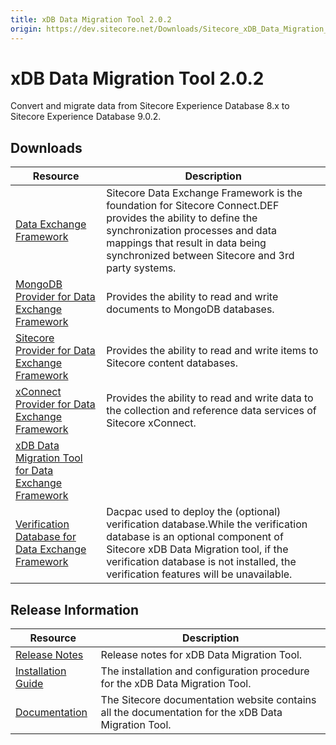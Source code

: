 ```yaml
---
title: xDB Data Migration Tool 2.0.2
origin: https://dev.sitecore.net/Downloads/Sitecore_xDB_Data_Migration_Tool/2x/xDB_Data_Migration_Tool_202
---
```


# xDB Data Migration Tool 2.0.2

Convert and migrate data from Sitecore Experience Database 8.x to Sitecore Experience Database 9.0.2.

## Downloads

 | Resource | Description |
 | --- | --- |
 | [Data Exchange Framework](https://sitecoredev.azureedge.net/~/media/F9D865992BDB4DC1955B3E2EB23C994B.ashx?date=20180109T203756) | Sitecore Data Exchange Framework is the foundation for Sitecore Connect.DEF provides the ability to define the synchronization processes and data mappings that result in data being synchronized between Sitecore and 3rd party systems. |
 | [MongoDB Provider for Data Exchange Framework](https://sitecoredev.azureedge.net/~/media/75838273DC004AFF8E574C96E9ECB201.ashx?date=20180620T125239) | Provides the ability to read and write documents to MongoDB databases. |
 | [Sitecore Provider for Data Exchange Framework](https://sitecoredev.azureedge.net/~/media/18ABEF709AC544F7AD6020678A84E992.ashx?date=20180109T203822) | Provides the ability to read and write items to Sitecore content databases. |
 | [xConnect Provider for Data Exchange Framework](https://sitecoredev.azureedge.net/~/media/1C8849ACF11547BCABBC77A94C88BBAD.ashx?date=20180620T125239) | Provides the ability to read and write data to the collection and reference data services of Sitecore xConnect. |
 | [xDB Data Migration Tool for Data Exchange Framework](https://sitecoredev.azureedge.net/~/media/D564F00D46A64784ABBE3185C324589A.ashx?date=20180620T125240) |  |
 | [Verification Database for Data Exchange Framework](https://sitecoredev.azureedge.net/~/media/4A06B705A41D4883A5AB1CA050B760CD.ashx?date=20180109T204044) | Dacpac used to deploy the (optional) verification database.While the verification database is an optional component of Sitecore xDB Data Migration tool, if the verification database is not installed, the verification features will be unavailable. |

## Release Information

 | Resource | Description |
 | --- | --- |
 | [Release Notes](https://dev.sitecore.net:443/downloads/Sitecore%20xDB%20Data%20Migration%20Tool/2x/xDB%20Data%20Migration%20Tool%20202/Release%20Notes) | Release notes for xDB Data Migration Tool. |
 | [Installation Guide](https://sitecoredev.azureedge.net/~/media/F5AB4212C143456D8E6104095AE1278B.ashx?date=20191101T135210) | The installation and configuration procedure for the xDB Data Migration Tool. |
 | [Documentation](https://doc.sitecore.com/developers/dmt/21/xdb-data-migration-tool/en/xdb-data-migration-tool.html) | The Sitecore documentation website contains all the documentation for the xDB Data Migration Tool. |